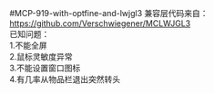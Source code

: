 #MCP-919-with-optfine-and-lwjgl3
兼容层代码来自：https://github.com/Verschwiegener/MCLWJGL3  
已知问题：  
1.不能全屏  
2.鼠标灵敏度异常  
3.不能设置窗口图标  
4.有几率从物品栏退出突然转头  
